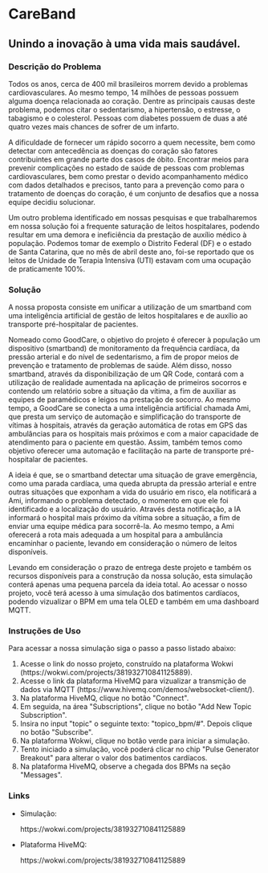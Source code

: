<h1>CareBand</h1>
<h2>Unindo a inovação à uma vida mais saudável.</h2>

<h3>Descrição do Problema</h3>
<p>Todos os anos, cerca de 400 mil brasileiros morrem devido a problemas cardiovasculares. Ao mesmo tempo, 14 milhões de pessoas possuem alguma doença relacionada ao coração. Dentre as principais causas deste problema, podemos citar o sedentarismo, a hipertensão, o estresse, o tabagismo e o colesterol. Pessoas com diabetes possuem de duas a até quatro vezes mais chances de sofrer de um infarto.
</p>
<p>A dificuldade de fornecer um rápido socorro a quem necessite, bem como detectar com antecedência as doenças do coração são fatores contribuintes em grande parte dos casos de óbito. Encontrar meios para prevenir complicações no estado de saúde de pessoas com problemas cardiovasculares, bem como prestar o devido acompanhamento médico com dados detalhados e precisos, tanto para a prevenção como para o tratamento de doenças do coração, é um conjunto de desafios que a nossa equipe decidiu solucionar.
</p>
<p>Um outro problema identificado em nossas pesquisas e que trabalharemos em nossa solução foi a frequente saturação de leitos hospitalares, podendo resultar em uma demora e ineficiência da prestação de auxílio médico à população. Podemos tomar de exemplo o Distrito Federal (DF) e o estado de Santa Catarina, que no mês de abril deste ano, foi-se reportado que os leitos de Unidade de Terapia Intensiva (UTI) estavam com uma ocupação de praticamente 100%.
</p>

<h3>Solução</h3>
<p>A nossa proposta consiste em unificar a utilização de um smartband com uma inteligência artificial de gestão de leitos hospitalares e de auxílio ao transporte pré-hospitalar de pacientes.
</p>
<p>Nomeado como GoodCare, o objetivo do projeto é oferecer à população um dispositivo (smartband) de monitoramento da frequência cardíaca, da pressão arterial e do nível de sedentarismo, a fim de propor meios de prevenção e tratamento de problemas de saúde. Além disso, nosso smartband, através da disponibilização de um QR Code, contará com a utilização de realidade aumentada na aplicação de primeiros socorros e contendo um relatório sobre a situação da vítima, a fim de auxiliar as equipes de paramédicos e leigos na prestação de socorro. Ao mesmo tempo, a GoodCare se conecta a uma inteligência artificial chamada Ami, que presta um serviço de automação e simplificação do transporte de vítimas à hospitais, através da geração automática de rotas em GPS das ambulâncias para os hospitais mais próximos e com a maior capacidade de atendimento para o paciente em questão. Assim, também temos como objetivo oferecer uma automação e facilitação na parte de transporte pré-hospitalar de pacientes.
</p>
<p>A ideia é que, se o smartband detectar uma situação de grave emergência, como uma parada cardíaca, uma queda abrupta da pressão arterial e entre outras situações que exponham a vida do usuário em risco, ela notificará a Ami, informando o problema detectado, o momento em que ele foi identificado e a localização do usuário. Através desta notificação, a IA informará o hospital mais próximo da vítima sobre a situação, a fim de enviar uma equipe médica para socorrê-la. Ao mesmo tempo, a Ami oferecerá a rota mais adequada a um hospital para a ambulância encaminhar o paciente, levando em consideração o número de leitos disponíveis.</p>
<p>Levando em consideração o prazo de entrega deste projeto e também os recursos disponíveis para a construção da nossa solução, esta simulação conterá apenas uma pequena parcela da ideia total. Ao acessar o nosso projeto, você terá acesso à uma simulação dos batimentos cardíacos, podendo vizualizar o BPM em uma tela OLED e também em uma dashboard MQTT.</p>

<h3>Instruções de Uso</h3>
<p>Para acessar a nossa simulação siga o passo a passo listado abaixo:</p>
<ol>
  <li>Acesse o link do nosso projeto, construído na plataforma Wokwi (https://wokwi.com/projects/381932710841125889).</li>
  <li>Acesse o link da plataforma HiveMQ para vizualizar a transmição de dados via MQTT (https://www.hivemq.com/demos/websocket-client/).</li>
  <li>Na plataforma HiveMQ, clique no botão "Connect".</li>
  <li>Em seguida, na área "Subscriptions", clique no botão "Add New Topic Subscription".</li>
  <li>Insira no input "topic" o seguinte texto: "topico_bpm/#". Depois clique no botão "Subscribe".</li>
  <li>Na plataforma Wokwi, clique no botão verde para iniciar a simulação.</li>
  <li>Tento iniciado a simulação, você poderá clicar no chip "Pulse Generator Breakout" para alterar o valor dos batimentos cardíacos.</li>
  <li>Na plataforma HiveMQ, observe a chegada dos BPMs na seção "Messages".</li>
</ol>

<h3>Links</h3>
<ul>
  <li><p>Simulação:</p>
  <a target="_blank">https://wokwi.com/projects/381932710841125889</a>
  </li>
  <li><p>Plataforma HiveMQ:</p>
  <a target="_blank">https://wokwi.com/projects/381932710841125889</a>
  </li>
</ul>
